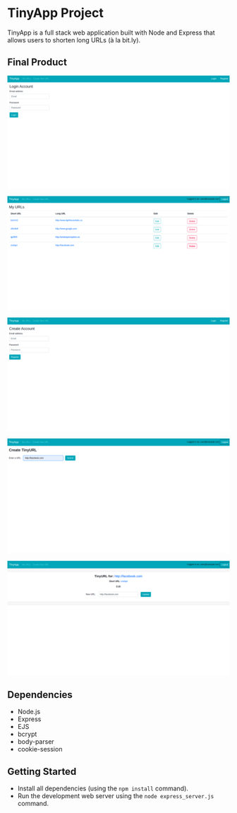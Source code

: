 # TinyApp Project

TinyApp is a full stack web application built with Node and Express that allows users to shorten long URLs (à la bit.ly).

## Final Product
!["Login page"](https://github.com/KanishDabreo/tinyapp/blob/master/docs/login.png?raw=true)

!["Index page of logged in user"](https://github.com/KanishDabreo/tinyapp/blob/master/docs/logged%20in%20user.png?raw=true)

!["Create/register a new account"](https://github.com/KanishDabreo/tinyapp/blob/master/docs/register%20account.png?raw=true)

!["Create a new URL page view"](https://github.com/KanishDabreo/tinyapp/blob/master/docs/create%20new.png?raw=true)

!["Edit an existing url"](https://github.com/KanishDabreo/tinyapp/blob/master/docs/edit%20url.png?raw=true)

## Dependencies

- Node.js
- Express
- EJS
- bcrypt
- body-parser
- cookie-session

## Getting Started

- Install all dependencies (using the `npm install` command).
- Run the development web server using the `node express_server.js` command.